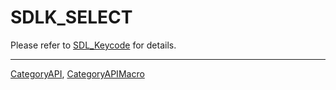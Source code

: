 # SDLK_SELECT

Please refer to [SDL_Keycode](SDL_Keycode) for details.

----
[CategoryAPI](CategoryAPI), [CategoryAPIMacro](CategoryAPIMacro)

